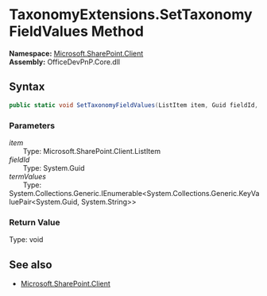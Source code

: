 # TaxonomyExtensions.SetTaxonomyFieldValues Method  
  

**Namespace:** [Microsoft.SharePoint.Client](Microsoft.SharePoint.Client.md)  
**Assembly:** OfficeDevPnP.Core.dll  
## Syntax
```C#
public static void SetTaxonomyFieldValues(ListItem item, Guid fieldId, IEnumerable<KeyValuePair<Guid, String>> termValues)
```
### Parameters
*item*  
&emsp;&emsp;Type: Microsoft.SharePoint.Client.ListItem  
*fieldId*  
&emsp;&emsp;Type: System.Guid  
*termValues*  
&emsp;&emsp;Type: System.Collections.Generic.IEnumerable<System.Collections.Generic.KeyValuePair<System.Guid, System.String>>  
### Return Value
Type: void  

## See also
- [Microsoft.SharePoint.Client](Microsoft.SharePoint.Client.md)
